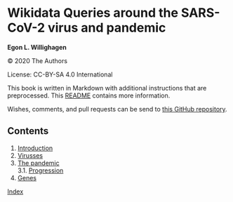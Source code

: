 # Wikidata Queries around the SARS-CoV-2 virus and pandemic


**Egon L. Willighagen**

© 2020 The Authors

License: CC-BY-SA 4.0 International

This book is written in Markdown with additional instructions that are preprocessed.
This [README](https://github.com/egonw/SARS-CoV-2-Queries/blob/master/README.md)
contains more information.

Wishes, comments, and pull requests can be send to
[this GitHub repository](https://github.com/egonw/SARS-CoV-2-Queries/).

## Contents

1. [Introduction](intro.md) <br />
2. [Virusses](virusses.md) <br />
3. [The pandemic](pandemic.md) <br />
3.1. [Progression](pandemic.md#progression) <br />
4. [Genes](genes.md) <br />

[Index](indexList.md) <br />
